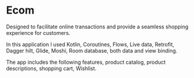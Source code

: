 # Ecom

Designed to facilitate online transactions and provide a seamless shopping experience for customers.

In this application I used Kotlin, Coroutines, Flows, Live data, Retrofit, Dagger hilt,  Glide, Moshi, Room database, both data and view binding.

The app includes the following features, product catalog, product descriptions, shopping cart,  Wishlist.
